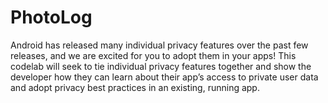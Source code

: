 # PhotoLog

Android has released many individual privacy features over the past few releases, and we are excited for you to adopt them in your apps! This codelab will seek to tie individual privacy features together and show the developer how they can learn about their app’s access to private user data and adopt privacy best practices in an existing, running app.  
